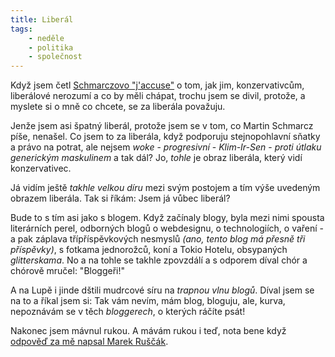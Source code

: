```yaml
---
title: Liberál
tags: 
	- neděle
	- politika
	- společnost
---
```


Když jsem četl [Schmarczovo "j'accuse"](https://www.info.cz/nazory/strucny-navod-pro-liberaly-jak-pochopit-konzervativce) o tom, jak jim, konzervativcům, liberálové nerozumí a co by měli chápat, trochu jsem se divil, protože, a myslete si o mně co chcete, se za liberála považuju.

Jenže jsem asi špatný liberál, protože jsem se v tom, co Martin Schmarcz píše, nenašel. Co jsem to za liberála, když podporuju stejnopohlavní sňatky a právo na potrat, ale nejsem _woke_ - _progresivní_ - _Klim-Ir-Sen_ - _proti útlaku generickým maskulinem_ a tak dál? Jo, *tohle* je obraz liberála, který vidí konzervativec.

Já vidím ještě _takhle velkou díru_ mezi svým postojem a tím výše uvedeným obrazem liberála. Tak si říkám: Jsem já vůbec liberál?

Bude to s tím asi jako s blogem. Když začínaly blogy, byla mezi nimi spousta literárních perel, odborných blogů o webdesignu, o technologiích, o vaření - a pak záplava třípříspěvkových nesmyslů _(ano, tento blog má přesně tři příspěvky)_, s fotkama jednorožců, koní a Tokio Hotelu, obsypaných _glitterskama_. No a na tohle se takhle zpovzdálí a s odporem díval chór a chórově mručel: "Bloggeři!"

A na Lupě i jinde dštili mudrcové síru na _trapnou vlnu blogů_. Díval jsem se na to a říkal jsem si: Tak vám nevím, mám blog, bloguju, ale, kurva, nepoznávám se v těch _bloggerech_, o kterých ráčíte psát!

Nakonec jsem mávnul rukou. A mávám rukou i teď, nota bene když [odpověď za mě napsal Marek Ruščák](https://www.forum24.cz/strucny-navod-pro-konzervativce-jak-pochopit-liberaly/).